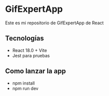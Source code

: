 # GifExpertApp

Este es mi repositorio de GifExpertApp de React

## Tecnologías

- React 18.0 + Vite
- Jest para pruebas

## Como lanzar la app

- npm install
- npm run dev